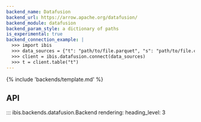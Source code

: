 ```yaml
---
backend_name: Datafusion
backend_url: https://arrow.apache.org/datafusion/
backend_module: datafusion
backend_param_style: a dictionary of paths
is_experimental: true
backend_connection_example: |
  >>> import ibis
  >>> data_sources = {"t": "path/to/file.parquet", "s": "path/to/file.csv"}
  >>> client = ibis.datafusion.connect(data_sources)
  >>> t = client.table("t")
---
```


{% include 'backends/template.md' %}

## API

<!-- prettier-ignore-start -->
::: ibis.backends.datafusion.Backend
    rendering:
      heading_level: 3

<!-- prettier-ignore-end -->
